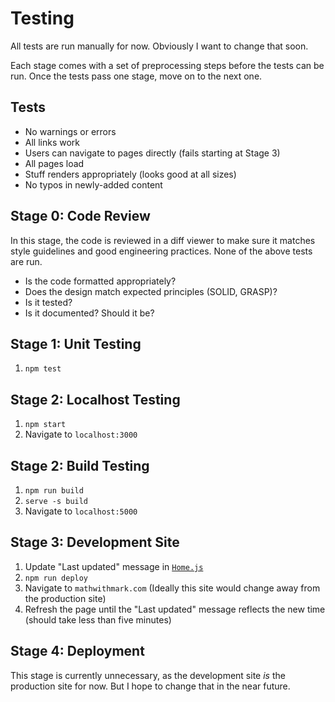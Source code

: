# Testing

All tests are run manually for now. Obviously I want to change that soon.

Each stage comes with a set of preprocessing steps before the tests can be run. Once the tests pass one stage, move on to the next one.

## Tests

- No warnings or errors
- All links work
- Users can navigate to pages directly (fails starting at Stage 3)
- All pages load
- Stuff renders appropriately (looks good at all sizes)
- No typos in newly-added content

## Stage 0: Code Review

In this stage, the code is reviewed in a diff viewer to make sure it matches style guidelines and good engineering practices. None of the above tests are run.

- Is the code formatted appropriately?
- Does the design match expected principles (SOLID, GRASP)?
- Is it tested?
- Is it documented? Should it be?

## Stage 1: Unit Testing

1. `npm test`

## Stage 2: Localhost Testing

1. `npm start`
1. Navigate to `localhost:3000`

## Stage 2: Build Testing

1. `npm run build`
1. `serve -s build`
1. Navigate to `localhost:5000`

## Stage 3: Development Site

1. Update "Last updated" message in [`Home.js`](../src/Home.js)
1. `npm run deploy`
1. Navigate to `mathwithmark.com` (Ideally this site would change away from the production site)
1. Refresh the page until the "Last updated" message reflects the new time (should take less than five minutes)

## Stage 4: Deployment

This stage is currently unnecessary, as the development site _is_ the production site for now. But I hope to change that in the near future.
